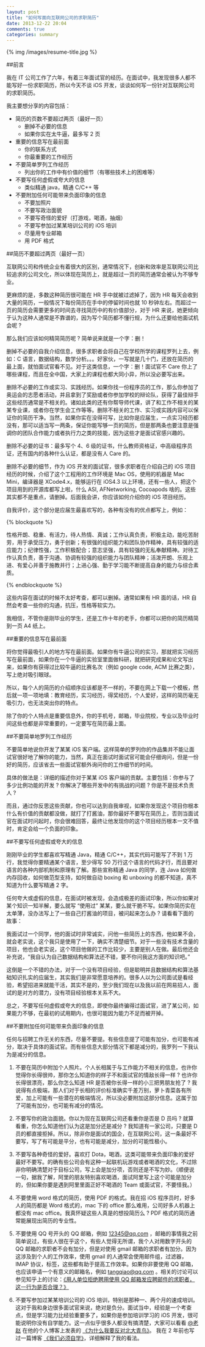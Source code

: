 ```yaml
---
layout: post
title: "如何写面向互联网公司的求职简历"
date: 2013-12-22 20:04
comments: true
categories: summary
---
```


{% img /images/resume-title.jpg %}


##前言

我在 IT 公司工作了六年，有着三年面试官的经历。在面试中，我发现很多人都不能写好一份求职简历，所以今天不谈 iOS 开发，谈谈如何写一份针对互联网公司的求职简历。


我主要想分享的内容包括：

 * 简历的页数不要超过两页（最好一页）
   - 删掉不必要的信息
   - 如果你实在太牛逼，最多写 2 页
 * 重要的信息写在最前面
   - 你的联系方式
   - 你最重要的工作经历
 * 不要简单罗列工作经历
   - 列出你的工作中有价值的细节（有哪些技术上的困难等）
 * 不要写任何虚假或夸大的信息
   - 类似精通 java，精通 C/C++ 等
 * 不要附加任何可能带来负面印象的信息
    - 不要加照片
    - 不要写政治面貌
    - 不要写奇怪的爱好（打游戏，喝酒，抽烟）
    - 不要写参加过某某培训公司的 iOS 培训
    - 尽量用专业邮箱
    - 用 PDF 格式

<!-- more -->

##简历不要超过两页（最好一页）

互联网公司和传统企业有着很大的区别，通常情况下，创新和效率是互联网公司比较追求的公司文化，所以体现在简历上，就是超过一页的简历通常会被认为不够专业。

更麻烦的是，多数这种简历很可能在 HR 手中就被过滤掉了，因为 HR 每天会收到大量的简历，一般情况下每份简历在手中的停留时间也就 10 秒钟左右。而超过一页的简历会需要更多的时间去寻找简历中的有价值部分，对于 HR 来说，她更倾向于认为这种人通常是不靠谱的，因为写个简历都不懂行规，为什么还要给他面试机会呢 ? 

那么我们应该如何精简简历呢 ? 简单说来就是一个字：删！

删掉不必要的自我介绍信息，很多求职者会将自己在学校所学的课程罗列上去，例如：C 语言，数据结构，数学分析。。。好家伙，一写就是几十门，还放在简历的最上面，就怕面试官看不见。对于这类信息，一个字：删！面试官不 Care 你上了哪些课程，而且在全中国，大家上的课程也都大同小异，所以没必要写出来。

删除不必要的工作或实习、实践经历。如果你找一份程序员的工作，那么你参加了奥运会的志愿者活动，并且拿到了奖励或者你参加学校的辩论队，获得了最佳辩手这些经历通常是不相关的。诸如此类的还有你帮导师代课，讲了和工作不相关的某某专业课，或者你在学生会工作等等。删除不相关的工作、实习或实践内容可以保证你的简历干净。当然，如果你实在没得可写，比如你是应届生，一点实习经历都没有，那可以适当写一两条，保证你能写够一页的简历，但是那两条也要注意是强调你的团队合作能力或者执行力之类的技能，因为这些才是面试官感兴趣的。

删除不必要的证书：最多写个 4、6 级的证书，什么教师资格证，中高级程序员证，还有国内的各种什么认证，都是没有人 Care 的。

删除不必要的细节，作为 iOS 开发的面试官，很多求职者在介绍自己的 iOS 项目经历的时候，介绍了这个工程用的工作环境是 Mac OS，使用的机器是 Mac Mini，编译器是 XCode4.x，能够运行在 iOS4.3 以上环境，还有一些人，把这个项目用到的开源库都写上啦，什么 ASI, AFNetworking, Cocoapods 啥的。这些其实都不是重点，请删掉。后面我会讲，你应该如何介绍你的 iOS 项目经历。

自我评价，这个部分是应届生最喜欢写的，各种有没有的优点都写上，例如：

{% blockquote %}

 性格开朗、稳重、有活力，待人热情、真诚；工作认真负责，积极主动，能吃苦耐劳，用于承受压力，勇于创新；有很强的组织能力和团队协作精神，具有较强的适应能力；纪律性强，工作积极配合；意志坚强，具有较强的无私奉献精神。对待工作认真负责，善于沟通、协调有较强的组织能力与团队精神；活泼开朗、乐观上进、有爱心并善于施教并行；上进心强、勤于学习能不断提高自身的能力与综合素质。 

{% endblockquote %}


这些内容在面试的时候不太好考查，都可以删掉。通常如果有 HR 面的话，HR 自然会考查一些你的沟通，抗压，性格等软实力。

我相信，不管你是刚毕业的学生，还是工作十年的老手，你都可以把你的简历精简到一页 A4 纸上。 

##重要的信息写在最前面

将你觉得最吸引人的地方写在最前面。如果你有牛逼公司的实习，那就把实习经历写在最前面，如果你在一个牛逼的实验室里面做科研，就把研究成果和论文写出来，如果你有获得过比较牛逼的比赛名次（例如 google code, ACM 比赛之类），写上绝对吸引眼球。

所以，每个人的简历的介绍顺序应该都是不一样的，不要在网上下载一个模板，然后就一项一项地填：教育经历，实习经历，得奖经历，个人爱好，这样的简历毫无吸引力，也无法突出你的特点。

除了你的个人特点是重要信息外，你的手机号，邮箱，毕业院校，专业以及毕业时间这些也都是非常重要的，一定要写在简历最上面。

##不要简单地罗列工作经历

不要简单地说你开发了某某 iOS 客户端。这样简单的罗列你的作品集并不能让面试官很好地了解你的能力，当然，真正在面试时面试官可能会仔细询问，但是一份好的简历，应该省去一些面试官额外询问你的工作细节的时间。

具体的做法是：详细的描述你对于某某 iOS 客户端的贡献。主要包括：你参与了多少比例功能的开发 ? 你解决了哪些开发中的有挑战的问题 ? 你是不是技术负责人 ? 

而且，通过你反思这些贡献，你也可以达到自我审视，如果你发现这个项目你根本什么有价值的贡献都没做，就打了打酱油，那你最好不要写在简历上，否则当面试官在面试时问起时，你会很难回答，最终让他发现你的这个项目经历根本一文不值时，肯定会给一个负面的印象。


##不要写任何虚假或夸大的信息

刚刚毕业的学生都喜欢写精通 Java，精通 C/C++，其实代码可能写了不到 1 万行，我觉得你要精通某个语言，至少得写 50 万行这个语言的代码才行，而且要对语言的各种内部机制和原理有了解。那些宣称精通 Java 的同学，连 Java 如何做内存回收，如何做范型支持，如何做自动 boxing 和 unboxing 的都不知道，真不知道为什么要写精通 2 字。

任何夸大或虚假的信息，在面试时被发现，会造成极差的面试印象，所以你如果对某个知识一知半解，要么就写 “使用过” 某某，要么就干脆不写。如果你简历实在太单薄，没办法写上了一些自己打酱油的项目，被问起来怎么办 ? 请看看下面的故事：

我面试过一个同学，他的面试时非常诚实，问他一些简历上的东西，他如果不会，就会老实说，这个我只是使用了一下，确实不清楚细节。对于一些没有技术含量的项目，他也会老实说，这个项目他做的工作比较少，主要是别人在做。最后他还会补充说，“我自认为自己数据结构和算法还不错，要不你问我这方面的知识吧。” 

这倒是一个不错的办法，对于一个没有项目经验，但是聪明并且数据结构和算法基础知识扎实的应届生，其实我们是非常愿意培养的。很多人以为公司面试是看经验，希望招进来就能干活，其实不是的，至少我们现在以及我以前在网易招人，面试的是对方的潜力，没有项目经验根本关系不大。

总之，不要写任何虚假或夸大的信息，即使你最终骗得过面试官，进了某公司，如果能力不够，在最初的试用期内，也很可能因为能力不足而被开掉。




##不要附加任何可能带来负面印象的信息

任何与招聘工作无关的东西，尽量不要提。有些信息提了可能有加分，也可能有减分，取决于具体的面试官。而有些信息大部分情况下都是减分的，我罗列一下我认为是减分的信息。


1. 不要在简历中附加个人照片。个人长相属于与工作能力不相关的信息，也许你觉得你长得很帅，那你怎么知道你的样子不和面试官的情敌长得一样 ? 也许你长得很漂亮，那么你怎么知道 HR 是否被你长得一样的小三把男朋友抢了 ? 我说得有点极端，那人们对于长相的评价标准确实千差万别，萝卜青菜各有所爱，加上可能有一些潜在的极端情况，所以没必要附加这部分信息。这属于加了可能有加分，也可能有减分的情况。

2. 不要写你的政治面貌。你以为现在互联网公司还看重你是否是 D 员吗 ? 就算看重，你怎么知道他们认为这是加分还是减分 ? 我知道有一家公司，只要是 D 员的都直接拒掉。所以，除非你是面试的国企，在互联网公司，这一条最好不要写，写了有可能是平分，也有可能是减分，加分的可能性极小。

3. 不要写各种奇怪的爱好。喜欢打 Dota，喝酒，这类可能带来负面印象的爱好最好不要写。的确有些公司会有这种一起联机玩游戏或者喝酒的文化，不过除非你明确清楚对于目标公司，写上会是加分项，否则还是不写为妙。（顺便说一句，据我了解，阿里的朋友特别喜欢喝酒，面试阿里写上这个可能是加分的，但如果你要是遇到阿里里面正好不喝酒的 Team 或面试官，不要怪我。）

4. 不要使用 word 格式的简历，使用 PDF 的格式。我在招 iOS 程序员时，好多人的简历都是 Word 格式的，mac 下的 office 那么难用，公司好多人机器上都没有 mac office。我真怀疑这些人真是的想投简历么 ? PDF 格式的简历通常能展现出简历的专业性。

5. 不要使用 QQ 号开头的 QQ 邮箱，例如 12345@qq.com ，邮箱的事情我之前简单说过，有些人很在乎这个，有些人觉得无所谓，我个人对用数字开头的 QQ 邮箱的求职者不会有加分，但是对使用 gmail 邮箱的求职者有加分。因为这涉及到个人的工作效率，使用 gmail 的人通常会使用邮件组，过滤器，IMAP 协议，标签，这些都有助于提高工作效率。如果你非要使用 QQ 邮箱，也应该申请一个有意义的邮箱名，例如 tangqiao@qq.com 。相关的讨论可以参见知乎上的讨论：[《用人单位拒绝聘用使用 QQ 邮箱发应聘邮件的求职者，这一行为是否合理？》](http://www.zhihu.com/question/21649995/answer/18879801)

6. 不要写参加过某某培训公司的 iOS 培训，特别是那种一、两个月的速成培训。这对于我和身边很多面试官来说，绝对是负分。面试当中，经验是一个考查点，但是学习能力比经验重要多了，如果你是参加培训学习的 iOS 开发，很可能说明你没有自学能力。这一点似乎很多人都没有搞清楚，大家可以看看 [@老赵](http://weibo.com/jeffz) 在他的个人博客上发表的 [《为什么我要反对北大青鸟》](http://blog.zhaojie.me/2010/04/why-i-say-no-to-aptech.html)。 我在 2 年前也写过一篇博客 [《我们必须自学》](http://blog.devtang.com/blog/2012/01/20/we-must-self-learning/)，详细解释了我的看法。



